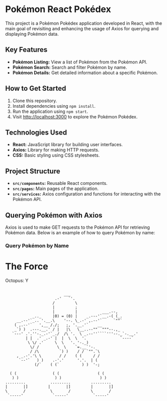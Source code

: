 # Pokémon React Pokédex

This project is a Pokémon Pokédex application developed in React, with the main goal of revisiting and enhancing the usage of Axios for querying and displaying Pokémon data.

## Key Features

- **Pokémon Listing:** View a list of Pokémon from the Pokémon API.
- **Pokémon Search:** Search and filter Pokémon by name.
- **Pokémon Details:** Get detailed information about a specific Pokémon.

## How to Get Started

1. Clone this repository.
2. Install dependencies using `npm install`.
3. Run the application using `npm start`.
4. Visit [http://localhost:3000](http://localhost:3000) to explore the Pokémon Pokédex.

## Technologies Used

- **React:** JavaScript library for building user interfaces.
- **Axios:** Library for making HTTP requests.
- **CSS:** Basic styling using CSS stylesheets.

## Project Structure

- **`src/components`:** Reusable React components.
- **`src/pages`:** Main pages of the application.
- **`src/services`:** Axios configuration and functions for interacting with the Pokémon API.

## Querying Pokémon with Axios

Axios is used to make GET requests to the Pokémon API for retrieving Pokémon data. Below is an example of how to query Pokémon by name:

### Query Pokémon by Name

# The Force 

Octopus: Y
```                         ___

                          ___
                      .-'   `'.
                     /         \
                     |         ;
                     |         |           ___.--,
            _.._     |0) = (0) |    _.---'`__.-( (_.
     __.--'`_.. '.__.\    '--. \_.-' ,.--'`     `""`
    ( ,.--'`   ',__ /./;   ;, '.__.'`    __
    _`) )  .---.__.' / |   |\   \__..--""  """--.,_
   `---' .'.''-._.-'`_./  /\ '.  \ _.--''````'''--._`-.__.'
         | |  .' _.-' |  |  \  \  '.               `----`
          \ \/ .'     \  \   '. '-._)
           \/ /        \  \    `=.__`'-.
           / /\         `) )    / / `"".`\
     , _.-'.'\ \        / /    ( (     / /
      `--'`   ) )    .-'.'      '.'.  | (
             (/`    ( (`          ) )  '-;    
            
  ( (                ( (                 ( (                
   ) )                ) )                 ) )               
.........           .........         .........           
|       |]         |       |]         |       |]                
\       /           \       /         \       /              
 `-----'             `-----'           `-----'  
           


